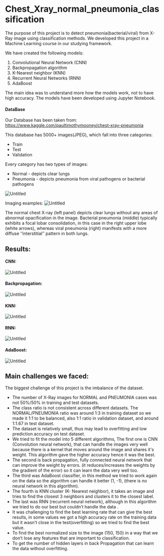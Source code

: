# Chest_Xray_normal_pneumonia_classification

The purpose of this project is to detect pneumonia(bacterial/viral) from X-Ray image using classification methods. We developed this project in a Machine Learning course in our studying framework.

We have created the following models:
1) Convolutional Neural Network (CNN)
2) Backpropagation algorithm
3) K-Nearest neighbor (KNN)
4) Recurrent Neural Networks (RNN)
5) AdaBoost

The main idea was to understand more how the models work, not to have high accuracy. 
The models have been developed using Jupyter Notebook.

#### DataBase
Our Database has been taken from:
https://www.kaggle.com/paultimothymooney/chest-xray-pneumonia

This database has 5000+ images(JPEG), which fall into three categories:
* Train 
* Test
* Validation 

Every category has two types of images:
* Normal - depicts clear lungs
* Pneumonia - depicts pneumonia from viral pathogens or bacterial pathogens

![Untitled](https://user-images.githubusercontent.com/44744877/182027394-79c15b11-736d-41dd-a6bf-60b5e52ed5c0.png)



Imaging examples:
![Untitled](https://user-images.githubusercontent.com/44744877/182027087-a3c5c618-7bfa-4d6d-9368-5419afe34699.png)


The normal chest X-ray (left panel) depicts clear lungs without any areas of abnormal opacification in the image. Bacterial pneumonia (middle) typically exhibits a focal lobar consolidation, in this case in the right upper lobe (white arrows), whereas viral pneumonia (right) manifests with a more diffuse ‘‘interstitial’’ pattern in both lungs.



## Results:

#### CNN:
![Untitled](https://user-images.githubusercontent.com/44744877/182027124-0a3f0e9a-4d31-49d9-b005-c0c140426353.png)


#### Backpropagation:
![Untitled](https://user-images.githubusercontent.com/44744877/182027162-675c15f4-fc90-4538-bb37-301f827b3911.png)


#### KNN:
![Untitled](https://user-images.githubusercontent.com/44744877/182027128-a4073eb0-5417-41c4-88e8-7354adfab28c.png)


#### RNN:
![Untitled](https://user-images.githubusercontent.com/44744877/182027146-459ca54b-814f-41da-ae4c-dad571e00b9b.png)


#### AdaBoost:
![Untitled](https://user-images.githubusercontent.com/44744877/182027139-095aae54-a357-4ae3-b060-a429325eeee0.png)


## Main challenges we faced:
The biggest challenge of this project is the imbalance of the dataset.
* The number of X-Ray images for NORMAL and PNEUMONIA cases was not 50%/50% in training and test datasets.
* The class ratio is not consistent across different datasets. The NORMAL/PNEUMONIA ratio was around 1:3 in training dataset so we made it 1:1 to be balanced, also 1:1 ratio in validation dataset, and around 1:1.67 in test dataset.
* The dataset is relatively small, thus may lead to overfitting and low prediction accuracy on test dataset.
* We tried to fit the model into 5 different algorithms, The first one is CNN (Convolution neural network), that can handle the images very well because there is a kernel that moves around the image and shares it's weight. This algorithm gave the higher accuracy hence it was the best.
* The second is back propagation, fully connected neural network that can improve the weight by errors. (it reduces/increases the weights by the gradient of the error) so it can learn the data very well too. 
* The third was AdaBoost classifier, in this method we tried to work again on the data so the algorithm can handle it better (1, -1), (there is no neural network in this algorithm).
* The fourth is KNN cluster (K- Nearest neighbor), it takes an image and tries to find the closest 3 neighbors and clusters it to the closest label. 
* The last was RNN (recurrent neural network), although in this algorithm we tried to do our best but couldn’t handle the data .
* It was challenging to find the best learning rate that can give the best results, in some values we got a high accuracy rate on the training data but it wasn’t close in the test(overfitting) so we tried to find the best value.
* To find the best normalized size to the image (150, 150) in a way that we don’t lose any features that are important to classification.
* To get the number of hidden layers in back Propagation that can learn the data without overfitting.
  


